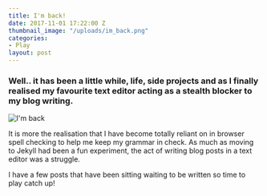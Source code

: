 ```yaml
---
title: I'm back!
date: 2017-11-01 17:22:00 Z
thumbnail_image: "/uploads/im_back.png"
categories:
- Play
layout: post
---
```


### Well.. it has been a little while, life, side projects and as I finally realised my favourite text editor acting as a stealth blocker to my blog writing.

<p><img  src="{{ site.baseurl }}/uploads/im_back.png" alt="I'm back"  /></p>

It is more the realisation that I have become totally reliant on in browser spell checking to help me keep my grammar in check. As much as moving to Jekyll had been a fun experiment, the act of writing blog posts in a text editor was a struggle.

I have a few posts that have been sitting waiting to be written so time to play catch up!

